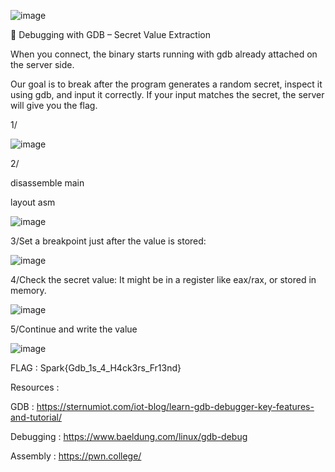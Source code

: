 ![image](https://github.com/user-attachments/assets/50589d24-d4d5-4582-adbc-7610175296a2)


🐛 Debugging with GDB – Secret Value Extraction

When you connect, the binary starts running with gdb already attached on the server side.

Our goal is to break after the program generates a random secret, inspect it using gdb, and input it correctly. If your input matches the secret, the server will give you the flag.

1/

![image](https://github.com/user-attachments/assets/700fb12b-aaa0-45c8-a2f7-f5ba0d1f5385)

2/

disassemble main

layout asm


![image](https://github.com/user-attachments/assets/dc54e30d-9fcc-4760-8082-e5af46e72e50)

3/Set a breakpoint just after the value is stored:


![image](https://github.com/user-attachments/assets/2e22e864-c78b-4ce2-b018-444415b7f171)

4/Check the secret value: It might be in a register like eax/rax, or stored in memory.


![image](https://github.com/user-attachments/assets/53b4710c-a9de-43ed-9ee5-1915f24fcb8d)


5/Continue and write the value


![image](https://github.com/user-attachments/assets/66454a7e-828c-451d-ba1f-ec6c8bd660e1)

FLAG : Spark{Gdb_1s_4_H4ck3rs_Fr13nd}

Resources :

GDB : https://sternumiot.com/iot-blog/learn-gdb-debugger-key-features-and-tutorial/

Debugging : https://www.baeldung.com/linux/gdb-debug

Assembly : https://pwn.college/



